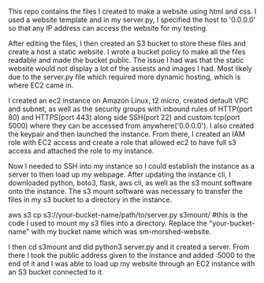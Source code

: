 This repo contains the files I created to make a website using html and css. I used a website template and in my server.py, I specified the host to '0.0.0.0' so that any IP address can access the website for my testing. 

After editing the files, I then created an S3 bucket to store these files and create a host a static website. I wrote a bucket policy to make all the files readable and made the bucket public. 
The issue I had was that the static website would not display a lot of the assests and images I had. 
Most likely due to the server.py file which required more dynamic hosting, which is where EC2 came in. 

I created an ec2 instance on Amazon Linux, t2 micro, created default VPC and subnet, as well as the security groups with inbound rules of HTTP(port 80) and HTTPS(port 443) along side SSH(port 22) and custom tcp(port 5000) where they can be accessed from anywhere('0.0.0.0'). 
I also created the keypair and then launched the instance. From there, I created an IAM role with EC2 access and create a role that allowed ec2 to have full s3 access and attached the role to my instance. 

Now I needed to SSH into my instance so I could establish the instance as a server to then load up my webpage. After updating the instance cli, I downloaded python, boto3, flask, aws cli, as well as the s3 mount software onto the instance. 
The s3 mount software was necessary to transfer the files in my s3 bucket to a directory in the instance. 

  aws s3 cp s3://your-bucket-name/path/to/server.py s3mount/ #this is the code I used to mount my s3 files into a directory. Replace the "your-bucket-name" with my bucket name which was sm-morshed-website. 

I then cd s3mount and did python3 server.py and it created a server. From there I took the public address given to the instance and added :5000 to the end of it and I was able to load up my website through an EC2 instance with an S3 bucket connected to it. 

  
